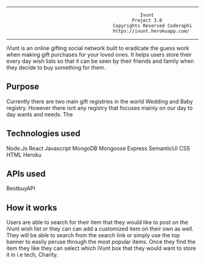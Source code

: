  ------------------------------------------------------------------------------------------------------------------------------
                                                     Ivunt 
                                                  Project 3.0
                                           Copyrights Reserved Coderaphi
                                           https://ivunt.herokuapp.com/

 --------------------------------------------------------------------------------------------------------------------------------                                
                                 
iVunt is an online gifting social network built to eradicate the guess work when making gift purchases for your loved ones. It helps users store their every day wish lists so that it can be seen by their friends and family when they decide to buy something for them.

Purpose
-------

Currently there are two main gift registries in the world Wedding and Baby registry.  However there isnt any registry that focuses mainly on our day to day wants and needs. The

Technologies used
-----------------

Node.Js
React
Javascript
MongoDB
Mongoose
Express
SemanticUI
CSS
HTML
Heroku

APIs used
---------

BestbuyAPI

How it works
-------------

Users are able to search for their item that they would like to post on the iVunt wish list or they can can add a customized item on their own as well. They will be able to search from the search link or simply use the top banner to easily peruse through the most popular items.  Once they find the item they like they can select which iVunt box that they would want to store it in i.e tech, Charity. 

